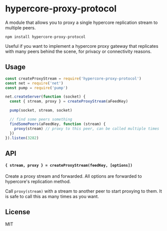 # hypercore-proxy-protocol

A module that allows you to proxy a single hypercore replication stream to multiple peers.

```
npm install hypercore-proxy-protocol
```

Useful if you want to implement a hypercore proxy gateway that replicates with many peers behind the scene, for privacy or connectivity reasons.

## Usage

``` js
const createProxyStream = require('hypercore-proxy-protocol')
const net = require('net')
const pump = require('pump')

net.createServer(function (socket) {
  const { stream, proxy } = createProxyStream(aFeedKey)

  pump(socket, stream, socket)

  // find some peers something
  findSomePeers(aFeedKey, function (stream) {
    proxy(stream) // proxy to this peer, can be called multiple times
  })
}).listen(3282)
```

## API

#### `{ stream, proxy } = createProxyStream(feedKey, [options])`

Create a proxy stream and forwarded.
All options are forwarded to hypercore's replication method.

Call `proxy(stream)` with a stream to another peer to start proxying to them.
It is safe to call this as many times as you want.

## License

MIT
